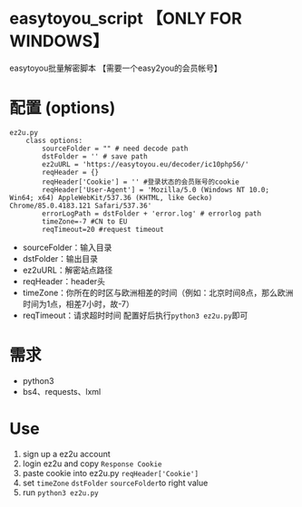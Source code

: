 # easytoyou_script 【ONLY FOR **WINDOWS**】
easytoyou批量解密脚本
【需要一个easy2you的会员帐号】
# 配置 (options)


```
ez2u.py
    class options:
        sourceFolder = "" # need decode path
        dstFolder = '' # save path
        ez2uURL = 'https://easytoyou.eu/decoder/ic10php56/'
        reqHeader = {}
        reqHeader['Cookie'] = '' #登录状态的会员账号的cookie
        reqHeader['User-Agent'] = 'Mozilla/5.0 (Windows NT 10.0; Win64; x64) AppleWebKit/537.36 (KHTML, like Gecko) Chrome/85.0.4183.121 Safari/537.36'
        errorLogPath = dstFolder + 'error.log' # errorlog path
        timeZone=-7 #CN to EU 
        reqTimeout=20 #request timeout
```
- sourceFolder：输入目录
- dstFolder：输出目录
- ez2uURL：解密站点路径
- reqHeader：header头
- timeZone：你所在的时区与欧洲相差的时间（例如：北京时间8点，那么欧洲时间为1点，相差7小时，故-7）
- reqTimeout：请求超时时间
配置好后执行`python3 ez2u.py`即可

# 需求
- python3
- bs4、requests、lxml

# Use
1. sign up a ez2u account
2. login ez2u and copy `Response Cookie`
3. paste cookie into ez2u.py `reqHeader['Cookie']`
4. set `timeZone` `dstFolder` `sourceFolder`to right value
5. run `python3 ez2u.py`
